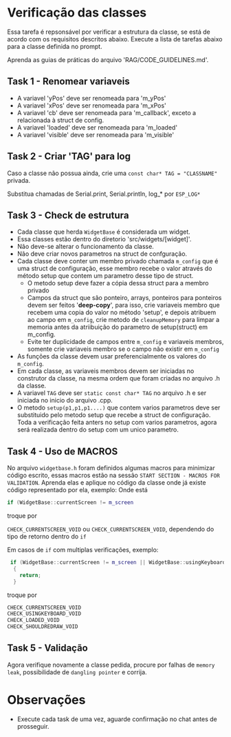 # Verificação das classes

Essa tarefa é repsonsável por verificar a estrutura da classe, se está de acordo com os requisitos descritos abaixo. Execute a lista de tarefas abaixo para a classe definida no prompt.

Aprenda as guias de práticas do arquivo 'RAG/CODE_GUIDELINES.md'.

## Task 1 - Renomear variaveis

- A variavel 'yPos' deve ser renomeada para 'm_yPos'
- A variavel 'xPos' deve ser renomeada para 'm_xPos'
- A variavel 'cb' deve ser renomeada para 'm_callback', exceto a relacionada à struct de config.
- A variavel 'loaded' deve ser renomeada para 'm_loaded'
- A variavel 'visible' deve ser renomeada para 'm_visible'

## Task 2 - Criar 'TAG' para log

Caso a classe não possua ainda, crie uma `const char* TAG = "CLASSNAME"` privada.

Substitua chamadas de Serial.print, Serial.println, log_* por `ESP_LOG*`

## Task 3 - Check de estrutura

- Cada classe que herda `WidgetBase` é considerada um widget.
- Essa classes estão dentro do diretorio 'src/widgets/[widget]'.
- Não deve-se alterar o funcionamento da classe.
- Não deve criar novos parametros na struct de confguração.
- Cada classe deve conter um membro privado chamada `m_config` que é uma struct de configuração, esse membro recebe o valor através do método setup que contem um parametro desse tipo de struct.
  - O metodo setup deve fazer a cópia dessa struct para a membro privado
  - Campos da struct que são ponteiro, arrays, ponteiros para ponteiros devem ser feitos '**deep-copy**', para isso, crie variaveis membro que recebem uma copia do valor no método 'setup', e depois atribuem ao campo em `m_config`, crie metodo de `cleanupMemory` para limpar a memoria antes da atriibuição do parametro de setup(struct) em m_config.
  - Evite ter duplicidade de campos entre `m_config` e variaveis membros, somente crie variaveis membro se o campo não existir em `m_config`
- As funções da classe devem usar preferencialmente os valores do `m_config`.
- Em cada classe, as variaveis membros devem ser iniciadas no construtor da classe, na mesma ordem que foram criadas no arquivo .h da classe.
- A variavel `TAG` deve ser `static const char* TAG` no arquivo  .h e ser iniciada no inicio do arquivo .cpp.
- O metodo `setup(p1,p1,p1....)` que contem varios parametros deve ser substituido pelo metodo setup que recebe a struct de configuração. Toda a verificação feita anters no setup com varios parametros, agora será realizada dentro do setup com um unico parametro.

## Task 4 - Uso de MACROS

No arquivo `widgetbase.h` foram definidos algumas macros para minimizar código escrito, essas macros estão na sessão `START SECTION - MACROS FOR VALIDATION`. Aprenda elas e aplique no código da classe onde já existe código representado por ela, exemplo:
Onde está

```cpp
if (WidgetBase::currentScreen != m_screen
```

troque por

`CHECK_CURRENTSCREEN_VOID` ou `CHECK_CURRENTSCREEN_VOID`, dependendo do tipo de retorno dentro do `if`

Em casos de `if` com multiplas verificações, exemplo:

```cpp
 if (WidgetBase::currentScreen != m_screen || WidgetBase::usingKeyboard == true || !m_shouldRedraw || !m_loaded)
  {
    return;
  }
```

troque por

```cpp
CHECK_CURRENTSCREEN_VOID
CHECK_USINGKEYBOARD_VOID
CHECK_LOADED_VOID
CHECK_SHOULDREDRAW_VOID
```

## Task 5 - Validação

Agora verifique novamente a classe pedida, procure por falhas de `memory leak`, possibilidade de `dangling pointer` e corrija.

# Observações

- Execute cada task de uma vez, aguarde confirmação no chat antes de prosseguir.
